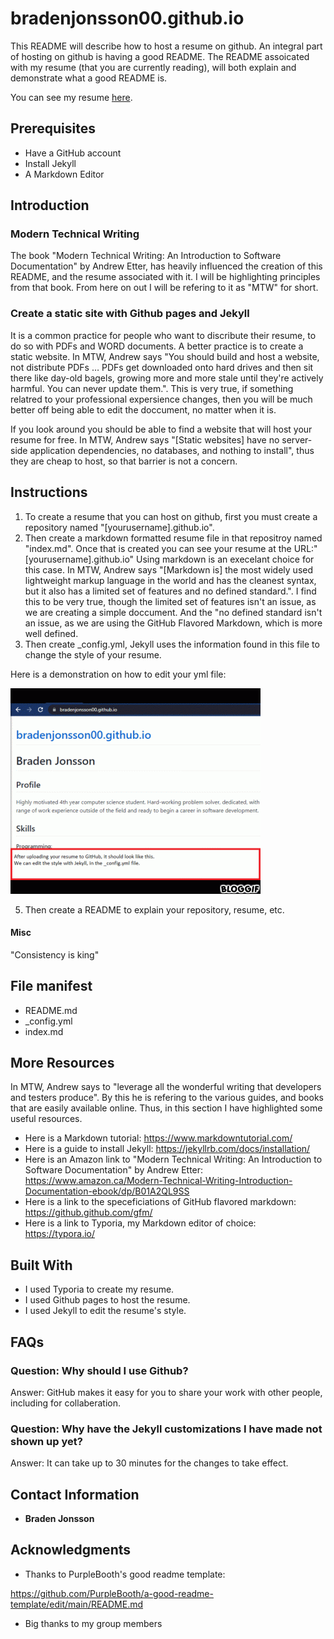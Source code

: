 # bradenjonsson00.github.io

This README will describe how to host a resume on github. An integral part of hosting on github is having a good README. The README assoicated with my resume (that you are currently reading), will both explain and demonstrate what a good README is.

You can see my resume [here](https://bradenjonsson00.github.io/).

## Prerequisites

 - Have a GitHub account
 - Install Jekyll
 - A Markdown Editor

## Introduction

### Modern Technical Writing

The book "Modern Technical Writing: An Introduction to Software Documentation" by Andrew Etter, has heavily influenced the creation of this README, and the resume associated with it. I will be highlighting principles from that book. From here on out I will be refering to it as "MTW" for short.

### Create a static site with Github pages and Jekyll

It is a common practice for people who want to discribute their resume, to do so with PDFs and WORD documents. A better practice is to create a static website. In MTW, Andrew says "You should build and host a website, not distribute PDFs … PDFs get downloaded onto hard drives and then sit there like day-old bagels, growing more and more stale until they're actively harmful. You can never update them.". This is very true, if something relatred to your professional expersience changes, then you will be much better off being able to edit the doccument, no matter when it is.

If you look around you should be able to find a website that will host your resume for free. In MTW, Andrew says "\[Static websites] have no server-side application dependencies, no databases, and nothing to install", thus they are cheap to host, so that barrier is not a concern.


## Instructions

1. To create a resume that you can host on github, first you must create a repository named "[yourusername].github.io".
2. Then create a markdown formatted resume file in that repositroy named "index.md". Once that is created you can see your resume at the URL:"[yourusername].github.io"
Using markdown is an execelant choice for this case. In MTW, Andrew says "[Markdown is] the most widely used lightweight markup language in the world and has the cleanest syntax, but it also has a limited set of features and no defined standard.". I find this to be very true, though the limited set of features isn't an issue, as we are creating a simple doccument. And the "no defined standard isn't an issue, as we are using the GitHub Flavored Markdown, which is more well defined.
3. Then create \_config.yml, Jekyll uses the information found in this file to change the style of your resume.

Here is a demonstration on how to edit your yml file:

![](EditYML.gif)

5. Then create a README to explain your repository, resume, etc.

#### Misc

"Consistency is king"

## File manifest

 - README.md
 - _config.yml
 - index.md

## More Resources

In MTW, Andrew says to "leverage all the wonderful writing that developers and testers produce". By this he is refering to the various guides, and books that are easily available online. Thus, in this section I have highlighted some useful resources.

- Here is a Markdown tutorial: https://www.markdowntutorial.com/
- Here is a guide to install Jekyll: https://jekyllrb.com/docs/installation/
- Here is an Amazon link to "Modern Technical Writing: An Introduction to Software Documentation" by Andrew Etter:  https://www.amazon.ca/Modern-Technical-Writing-Introduction-Documentation-ebook/dp/B01A2QL9SS
- Here is a link to the speceficiations of GitHub flavored markdown: https://github.github.com/gfm/
- Here is a link to Typoria, my Markdown editor of choice: https://typora.io/

## Built With

 - I used Typoria to create my resume.
 - I used Github pages to host the resume.
 - I used Jekyll to edit the resume's style.

## FAQs

### Question: Why should I use Github?

Answer: GitHub makes it easy for you to share your work with other people, including for collaberation.

### Question: Why have the Jekyll customizations I have made not shown up yet?

Answer: It can take up to 30 minutes for the changes to take effect.

## Contact Information

 - **Braden Jonsson**

## Acknowledgments
 - Thanks to PurpleBooth's good readme template:

https://github.com/PurpleBooth/a-good-readme-template/edit/main/README.md

- Big thanks to my group members
